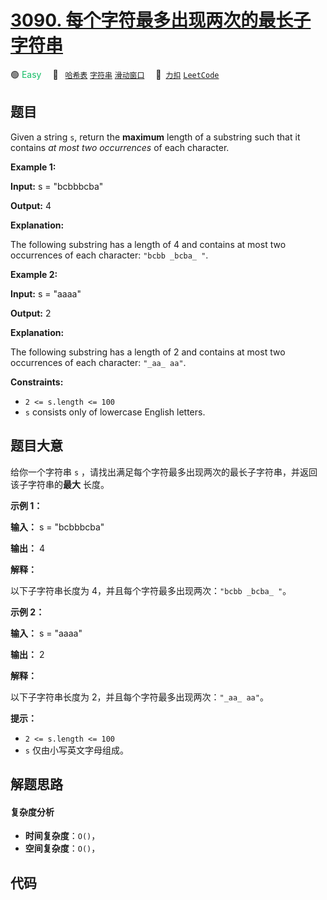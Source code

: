 # [3090. 每个字符最多出现两次的最长子字符串](https://2xiao.github.io/leetcode-js/problem/3090.html)

🟢 <font color=#15bd66>Easy</font>&emsp; 🔖&ensp; [`哈希表`](/tag/hash-table.md) [`字符串`](/tag/string.md) [`滑动窗口`](/tag/sliding-window.md)&emsp; 🔗&ensp;[`力扣`](https://leetcode.cn/problems/maximum-length-substring-with-two-occurrences) [`LeetCode`](https://leetcode.com/problems/maximum-length-substring-with-two-occurrences)

## 题目

Given a string `s`, return the **maximum** length of a substring such that it
contains _at most two occurrences_ of each character.



**Example 1:**

**Input:** s = "bcbbbcba"

**Output:** 4

**Explanation:**

The following substring has a length of 4 and contains at most two occurrences
of each character: `"bcbb _bcba_ "`.

**Example 2:**

**Input:** s = "aaaa"

**Output:** 2

**Explanation:**

The following substring has a length of 2 and contains at most two occurrences
of each character: `"_aa_ aa"`.



**Constraints:**

  * `2 <= s.length <= 100`
  * `s` consists only of lowercase English letters.


## 题目大意

给你一个字符串 `s` ，请找出满足每个字符最多出现两次的最长子字符串，并返回该子字符串的**最大** 长度。



**示例 1：**

**输入：** s = "bcbbbcba"

**输出：** 4

**解释：**

以下子字符串长度为 4，并且每个字符最多出现两次：`"bcbb _bcba_ "`。

**示例 2：**

**输入：** s = "aaaa"

**输出：** 2

**解释：**

以下子字符串长度为 2，并且每个字符最多出现两次：`"_aa_ aa"`。



**提示：**

  * `2 <= s.length <= 100`
  * `s` 仅由小写英文字母组成。


## 解题思路

#### 复杂度分析

- **时间复杂度**：`O()`，
- **空间复杂度**：`O()`，

## 代码

```javascript

```
